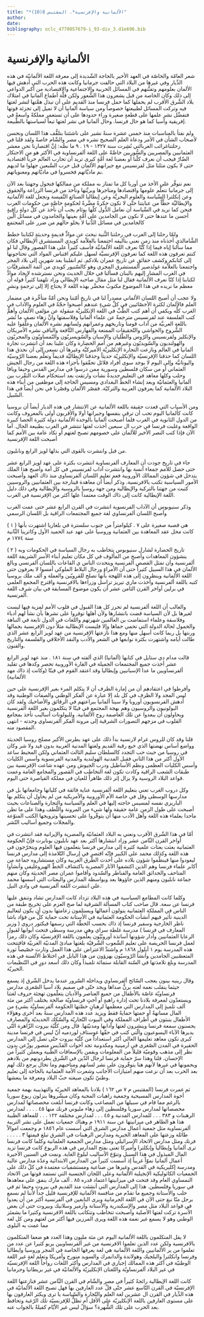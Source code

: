 ```yaml
---
title: "*الألمانية والإفرنسية*. المقتبس 8(10)"
author: 
date: 
bibliography: oclc_4770057679-i_93-div_3.d1e696.bib
---
```




#  الألمانية والإفرنسية 


 شعر العامّة والخاصّة في العهد الأخير بالحاجة الشّديدة إلى معرفة اللغة الألمانيّة في هذه الدِّيار وفي غيرها من البلاد التي حالفت جرمانيا وكانت هذه الحرب التي أدهش فيها الألمان بعلومهم وتفنُّنهم في المسائل الحربية والاجتماعية والاقتصادية من أكبر الدواعي إلى ذلك وكان الخاصة من قبل يشعرون هذا الشُّعور ولكن قلَّة أطماع ألمانيا في امتلاك بلاد الشَّرق الأقرب لم يحملها كما حمل فرنسا منذ القديم على أن تبذل همَّتها لنشر لغتها فيه وتركت المسائل لطبيعتها خصوصاً ومن سياسة ألمانيا أن لا تميل إلى تجزئة قوتها فتفضِّل نشر علمها على قطعةٍ صغيرة وراء حدودها على أن تستعمر مملكةً واسعةً في إفريقية وآسيا كما هو حال فرنسا. وحال ألمانيا في نشر لغتها تبعاً لسياستها بالطَّبيعة. 

 ولم نفتأ بالمناسبات منذ  خمس  عشرة  سنةً نشير على ناشئتنا بتلقُّف هذا اللسان ونحسن لأصحاب الشأن في الأمر ودعاة العلم الصحيح نشره في مصر والشّام خاصةً ولقد قلنا في رحلتناغرائب الغربالتي نُشِرت سنة  ١٣٢٧  -  ١٩  .  ٩  ما نصُّه: إنَّ اقتصارنا نحن معشر العثمانيين والمصريين والسُّوريين خاصَّةً على اللغة ألفرنساوية في الأكثر هو من الاحتكار الضّارّ فيجب أن نعرف كلّنا أو بعضنا لغة أمَّةٍ كبرى تريد أن تحارب العالم حرباً اقتصادية حتى لا يكون مثلنا مثل لفرنسيس مع جيرانهم الألمان قبل حرب السَّبعين جهلوا ما لديهم نم ماديَّاتهم فخسروا في ماديّاتهم ومعنوياتهم. 

 نعم نتوفَّر على الأخذ من أوربا كل ما تمتاز به مملكة من ممالكها فنحول وجهتنا بعد الآن إلى جرمانيا نتعلَّم علومها واقتصادها ومتاجرها وبريَّتها ونأخذ من فرنسا الزراعة والحقوق وعن إنكلترا السِّياسة والعلوم البحريَّة وعن إيطاليا الصنائع النَّفيسة ونجعل للغة الألمانية والإيطاليَّة حظَّاً من عنايتنا حتَّى لا نكون حكرةً مضَّرةً لحكومةٍ خاصَّةٍ من حكومات الغرب فنحن كما نريد في السِّياسة أن نعامل الدُّول كلّها بوئام يجب أن نأخذ عن كلِّ دولةٍ راقيةٍ أحسن ما عندها حتى لا نكون من الجامدين على أمَّةٍ بعينها والجامدون في مسائل الِّين كالجامدين في مسائل الدُّنيا لا يخلو حالهم من ضرر على المجتمع 

 ولمّا رحلنا إلى الغرب في رحلتنا الثَّنية نبحث عن موادٍّ قديمةٍ وحديثةٍ لكتابنا خطط الشَّامالذي أخذناه منذ زمنٍ نعني بتأليفه اجتمعنا بالعلاّمة كويدي المستشرق الإيطالي فكان مما سألنا إياه فيما إذا كنّا نعرف اللغة الألمانيَّة فأسف كثيراً على هذا القصور وقال لنا لو   كنتم تعرفون هذه اللغة كما تعرفون الإفرنسيَّة لسهل عليكم اقتباس المواد التي تحتاجونها إلى كتابكم وكشف حقائقٍ عن تاريخ عمران بلادكم. ثم انقلبنا بعد شهرين إلى بلاد المجر واجتمعنا بالعلاَّمة غولدصير المستشرق المجري وهو كالسّنيور كويدي من أئمة المشرقيَّات في الغرب المشار إليهم بالبنان فسألنا في خلال الحديث ونحن نسترشده لإيجاد موادًّ لكتابنا إذا كنّا نعرف الألمانية فقال لنا مثل مقال صاحبه الإيطالي وزاد تلهفنا كثيراً قوله أن معظم ما نريده في هذا الموضوع مكتوبٌ محضَّر بهذه اللغة لا يحتاج إلا إلى ترجمةٍ ونشرٍ 

 ولا عجب أن أصبح اللسان الألماني مصدراً لنا في تاريخ أمّتنا ونحن أمّةٌ متأخِّرة في مضمار العلم فالألمان لكثرة الأخصّائيين في كلِّ شيءٍ عندهم أصبحوا حجّةً في العلوم والآداب في الغرب كلِّه ويكفي أن أهم كتب الطِّبِّ في اللغة الإنكليزيَّة منقولة عن مؤلفي الألمان وأهمُّ كتب الفلسفة عند لفرنسيس مترجمةٌ عن علماء ألمانيا وفلاسفتها وانَّ زهاء نصف ما نُشر باللغة العربيَّة من آداب قومنا وتاريخهم وعمرانهم ولسانهم نشره الألمان وعلَّقوا عليه الشُّروح والحواشي والتّحقيقات الممتعة والفهارس النَّافعة والباقي نشره الأمريكان والإنكليز ولفرنسيس والرّوس والطّليان والإسبان والسّويسريّون والنّمساويّون والمجريّون والهولنديون والسّويديّون وغيرهم من أمم الحضارة وكان علينا بعد أن انتشرت تجارة ألمانيا في العالم ونازعت التجارة الإنكليزيَّة الأميركيَّة وغيرها أن نسعى إلى أن نحذق هذا اللسان كما حذقنا الإفرنسيّة والإنكليزيّة حديثاً وحذقنا الإيطاليَّة قديماً وتعلَّم بعضنا الرّوسيّة واليونانيَّة وإلى اليوم لا يوجد سوى أفراد قلائل تحقّقوا بأجزاء هذه اللغة من رجال الجيش العثماني أو من سكان فلسطين وسورية ممن درسوا في مدارس القدس وحيفا ويافا وحلب وكلها معاهد في التعليم جديدةٌ نشأت وارتقت بعد استحكام صلات التقّرب بين ألمانيا والعثمانيّة وبعد إنشاء الخطِّ البغدادي ومسيس الحاجة إلى موظفين من أبناء هذه البلاد الألمانية كما يعرفون العربية والتركيّة. فقصّر الألمان وقصّرنا في نحن أيضاً في هذا السّبيل. 

 ومن الأسباب التي قعدت حقيقة باللغة الألمانية عن الانتشار في هذه الديار أيضاً أن بروسيا كانت كألمانيا اليوم تحب أن ترقي بنفسها وجيرانها أولا والأقربون أولى بالمعروف وكانت من الدول الثانوية في الغرب فلما أصبحت ألمانيا بالوحدة الألمانية دولة كثيرة الحصا كبيرة   الواقعة وغلبت فرنسا في حرب ال  سبعين  أخذت لغتها تنتشر في الغرب بطبيعة الحال. أما الآن فإذا كتب النصر الأخير للألمان على خصومهم تصبح لغتهم أو تكاد عامة بين الأمم كما أصبحت اللغة الإفرنسية 

 من قبل وانتشرت بالقوى التي بذلها لويز الرابع ونابليون. 

 جاء في تاريخ جودت أن المعارف ألفرنساوية انتشرت بكثرة على عهد لويز الرابع  عشر  حتى حصل للأمم جمعاء آنسة بها وانتشرت آداب لفرنسيس في كل أمة وأصبح هذا الملك يتدخل في شؤون الممالك الأوروبية فعم تعليم اللسان ألفرنساوي منذ ذاك العهد وأصبحت الأمور السياسية تكتب بالافرنسية. وذكر أيضاً أن معاهدة قينارجة بين العثمانيين والروسيين كتبت من جهتنا بالتركية والإيطالية ومن جهة روسيا بالروسية والإيطالية وفي ذلك دليل اللغة الإيطالية كانت إلى ذاك الوقت معتمداً علها أكثر من الإفرنسية في الغرب. 

 وذكر سنيوبوس أن الآداب الفرنسوية انتشرت في القرن الرابع  عشر  حتى عمت الغرب وأصبح اللسان ألفرنساوي لغة جميع المجتمعات الراقية بل اللسان الرسمي 

( ١ ) هي قصبة صغيرة على  ٧  . كيلوامتراً من جنوب سلسترة في بلغاريا اشتهرت بأنها كانت محل عقد المعاهدة بين العثمانية وروسيا على عهد عبد الحميد الأول وكاترينا الثّانية سنة  ١٧٧٤  م 

( ٢ ) تاريخ الحضارة لشارل سنيوبوس يتخاطب به رجال السياسة في الحكومات وبه ينشؤون المعاهدات وأصبح من المألوف في كل مكان تعليم أبناء الأسر الشريفة اللغة ألفرنسية وأن تمثل القصص ألفرنسية ويتحدث الناس ي القاعات باللسان ألفرنسي وبالغ الألمان في هذا السبيل كثيراً حتى أن الأمراء ورجال البلاط الملوكي أمسوا لا يعرفون حتى اللغة الألمانية وينظرون إلى هذه اللهجة بأّنها تصلح للقرويّين والعملة و  ألف  ملك بروسيا كتبه باللغة ألفرنسية وأخذت ماري تيريز تراسل وزراءها بالافرنسية واقترح المجمع العلمي في برلين أواخر القرن الثامن  عشر  أن يكون موضوع المسابقة في بيان شرف اللغة ألفرنسية. 

 والغالب أن اللغة ألفرنسية لم تحرز كل هذا القبول في قلوب الأمم لمزية فيها ليست لغيرها بل لأن السياسة قضت بانتشارها ولأن أهلها توفروا على نشرها بأن نشأ لهم أدباء وفلاسفة   وعلماء استفاضت بن العالمين شهرتهم واللغات في الدول تابعة في النباهة والخمول لحالة الدولة التي تحمي حماها وإلا فليست الإيطالية مثلاً دون الإفرنسية بجمالها ورنتها بل ربما كانت أسهل منها ومع هذا نازعتها الإفرنسية من عهد لويز الرابع  عشر  الذي طالت أيامه واشتهرت بكثرة نوابغها في الشعر والأدب والنقد الأخلاقي والفلسفة والتاريخ والفنون. 

 قالت مدام دي ستايل في كتابها (ألمانيا) الذي ألفته في سنة  ١٨١  . منذ عهد لويز الرابع  عشر  أخذت جميع المجتمعات الجميلة في القارة الأوروبية تحصر وكدها في تقليد ألفرنساويين ما عدا الإسبانيين وإيطاليا وقد اعتقد القوم في فينّا (وكانت إذ ذاك مهد الألمانية) 

 وأفرطوا في اعتقادهم أن من إمارة الظرف أن لا يتكلم المرء بغير الإفرنسية على حين ليس المجد ولا الظرف في كل بلد إلا عبارة عن ألفكر الوطني والصفات الوطنية وقد أُدهش الفرنسويون أوروبا ولا سينا ألمانيا ببراعتهم في الرقائق والأضاحيك ولقد كان البولونيون والروسيون وهم بهجة المجتمع في فينّا لا يتكلمون بغير اللغة ألفرنسية ويحاولون أن يبعدوا عن تلك العاصمة روح الألمانية. وللبولونات أساليب تأخذ بمجامع القلوب في مزجهم التصورات الشرقية إلى مرونة ألفكر ألفرنساوي وحدته - انتهى المقصود منه. 

 قلنا وقد كان للروس غرام لارنسية بدأ ذلك على عهد بطرس الأكبر مصلح روسيا الحديثة وواضع أساس نهضتها الذي خبع رقبة القديم ولغتها المدنية الغربية بدون قيد ولا شر وكان في روسيا من حيث حب التجدد كالسلطان سليم الثالث العثماني ولكن المحيط ساعد الأول أكثر من هذا الثاني فقبل المدنية الهولندية والمدنية الفرنسوية وأسس الكليات وأسس الكليات العظمى ونظم الأساطيل ودرب الجيوش ومن عهده شاعت الإفرنسية بين طبقات الشعب الراقية وكادت تكون لغة التخاطب في القصور والمجامع العامة وعمت قواعد البلاد الروسية ولا يزال إثر ذلك ظاهراً للعيان في مملكة القياصرة حتى اليوم. 

 وكل دروب الغرب تعني بتعليم اللغة ألفرنسية عناية فائقة في كلياتها وجامعاتها بل في مدارسها الوسطى وقل في خاصة الأم الأوروبية والأمريكية من لم يحأول أن يتكلم بها الباريزي نفسه لمسيس حاجته إليها في العلم والسياسة والتجارة والصناعات بحيث   أصبحت على طول الزمن عامة حقيقة ولها شيء من المرونة واللّطف وهذا على ما تظن ماحدا بعلماء هذه اللغة وأهل الأدب منها أن يتوفّروا على تحسينها وترويجها الكتب المنوّعة والمجلات وجميع أساليب النّشر. 

 أمّا في هذا الشّرق الأقرب ونعني به البلاد العثمانيّة والمصرية والإيرانية فقد انتشرت في أواخر القرن الثّامن  عشر  وزاد انتشارها أكثر بعد عهد نابليون بونابرت فإنّ الحكومة العثمانية بعثت بعثات علمية كثيرة إلى مدارس فرنسا يتعلمون فيها العلوم ويتخرّجون في هذه اللغة وكذلك محمد علي الكبير فإنّه اقتصر في إرسال التّلامذة إلى مدارس فرنسا ليعودوا منها فينظّموا شؤون بلاده على أحدث الطّرق الغربية وكان مستشاروه جماعة من أكابر علماء فرنسا وهم الذين اكتشفوا الآثار المصرية باكتشاف الخطّ الهيروغليفي وأنشأوا المتاحف والحدائق العامة والقناطر والسّدود وأقاموا عمران مصر الحديثة وكان منهم جماعة نابليون ومنهم الذين جاؤوها بعد وبواسطة المدارس والبعثات التي أسسها محمد علي انتشرت اللغة ألفرنسية في وادي النيل. 

 وكلما كانت المطامع السياسية في هذه البلاد تزداد كانت المدارس تشاد وتنفق عليها فرنسا عن سعة. قال صاحب كتاب المسألة الشرقية لما صح العزم على تخريج طبقة من الناس في المملكة العثمانية يتولون أعمالها ويستلمون زعامتها بدون أن يكون لتعاليم الدينية تأثير فيهم أنشأت الحكومة العثمانية في الأستانة تحت حماية كلٍّ من فؤاد باشا ناظر الخارجية وسفير فرنسا إذ ذاك بحسب الخطّة التي رسمها فيكتور دروي ( وزير المعارف في فرنسا ) مدرسة غلطة سراي وهي مدرسة وسطى فتحت أبوابها لقبول الرعايا العثمانيين وأدار شؤونها أساتذة أوروبّيّون يعلِّمون باللغة الإفرنسيّة وكان ذلك رمزاً لعمل فرنسا الحريصة على تعليم الشّعوب الشّرقيّة بلغتها مبادئ المدنيّة الغربيّة فافتتحت هذه المدرسة يوم  ١  أيلول  ١٨٦٨  م واشتدَّ الاعتراض على هذا العمل وثارت خصّيصاً ثورة المتعصّبين الجامدين وأنشأ الرّوسيّون يهزؤون من هذا البابل في اختلاط الألسنة في هذه المدرسة وبلغ تلامذتها في السّنة القابلة  ستمائة  تلميذاً وكان ذلك أسعد دورٍ في التّنظيمات الخيريّة. 

 وقال رينيه بينون يعجب السّائح ألفرنساوي ويداخله السّرور عندما يدخل الشّرق إذ يسمع حيثما ينقلب نغمة لغته يرنُّ صداها ويجد حتّى في صميم بلاد آسيا الصّغرى مدارس   فرنساويّة غاصّة بالأطفال من جميع العناصر والأديان يتعلّمون تهجئة حروف لغتنا ويستعدّون لمعرفة بلادنا تحت إدارة راهبةٍ أو أختٍ فرنساويّة صالحة يختلف أكثر من  مئة  ألف  تلميذٍ إلى المدارس التي معظمها لرهبانٍ خصَّتها الحكومة ألفرنساويَّة بشيءٍ من المال مسانهةً أو حمتها حمايةً فقط ويزيد عدد هذه المدارس سنةً بعد أخرى وهؤلاء الأطفال ينبثون في أطراف المملكة وفي البيوت التّجاريّة والسّكك الحديديّة والمصارف يحسنون سمعة فرنسا وينشرون لغتها وآدابها ومدنيّتها. قال ومن كلّيّة بيروت الزّاهرة التّي يديرها الآباء اليسوعيون والّتي كتب في حقّها غوستاف لوردميه أنّ ليس في فرنسا مدينة كبرى تكون معاهد تعليمها العالي أكثر استعداداً من كلّيّة بيروت حتّى تصل إلى المدارس الحقيرة في المدن الصّغرى في أرمينية ومكدونية تجد أخوات القدّيس منصور يوزّعن بدون نظر إلى مذهب وقوميّة قليلاً من المعلومات ويقمن بالإسعافات الطّبية ويعملن كثيراً من الإحسان. قلنا وهذا سرّ حماية فرنسا لرجال الدّين في الشّرق يطردونهم من بلادهم ويحمونها في غيرها لأنهم هنا يتوفّرون على نشر لسانهم ومناحيهم وما تخال يرجع ذلك لهم بعد الحرب بعد أن نزعت منهم امتيازات الأجانب وشعرت الأمة العثمانية بالحاجة إلى تعليم وطنيّ تكون صيغته حبّ البلاد ومعرفة ما ينعشها. 

 ثم غمرت فرنسا (المقتبس م  ٧  ص  ١٦٢  ) بلادنا بالمعاهد الخيريّة والتهذيبية بهمة جمعية أخوة المدارس المسيحية وجمعية راهبات المحبة وكان مبشّروها ينزلون ربوع سوريا بالرغم مما قام في سبيلها من المصاعب وكانت فرنسا أبلغت مخصصاتها لمدارس مخصصاتها لمدارس سوريا وفلسطين إلى زهاء مليوني فرنك منها  ٤٥  . . . . لمدارس الرهبنات و  ٣٨٣  . . . للمدارس المدنية و  ٤٥  . . . لمدارس مختلفة  ١٢٢  . . . للمعاهد الطبية هذا هو الظاهر في ميزانيتها عن سنة  ١٩١١  م وهناك جمعيات تعمل على نشر التربية ألفرنساوية مثل جمعية أعمال مدارس الشرق التي أسست عام  ١٨٥٦  م وجمعت اموالاً طائلة وزعتها على المعاهد الخيرية ومدارس الرهبنات في الشرق تبلغ قيمتها  ٣  . . . . . فرنك ومثل مدارس الاتحاد الإسرائيلي ومثل مدارس الجمعية العلمانية وكلما كانت فرنسا ترى ألمانيا وإيطاليا وإنكلترا وأميركا تعنى بفتح المدارس في هذه الربوع كانت فرنسا تزيد المال المبذول في هذا السبيل وتنوّع الأساليب لبلوغ الغاية.   ونمت في السنين الأخيرة أعمال ألمانيا نموّاً غريباً إذ أسست كثيراً من المدارس الابتدائية وعدّة مدارس عالية ومدرسة إكليريكية في القدس وغيرها من صناعية ومستشفيات معتمدة في كلّ ذلك على الجمعيات الكاثوليكية الإنجيلية الألمانية وعلى اللجان الجنسية التي تستمد قوتها من الاتحاد النمساوي العام وقد فتحت في ميزانيتها اعتماد قدره  ٨٥  .  ألف  مارك ينفق على معاهدها في سوريا وفلسطين. هذا إلى المدارس التي أنشئت منذ القديم في بيروت وحيفا ثم في حلب والأستانة وجميع ما تقدّم من منافسة الألمانية للإفرنسية قليل جداً لأننا لم نسمع برجل منّا نبغ حتى الآن في اللغة الجرمانية ويرى النابغين في ألفرنسية أكثر من أن يعدوا في قواعد البلاد مثل مصر والإسكندرية والأستانة وأزمير وسلانيك وبيروت حتى أن بعض الأُسرة تركت لفتها الأصلية وأصبحت تتخاطب وتتكاتب باللغة الافرنسية وكثيرا ما يشمئز الوطني وهو لا يسمع غير نغمة هذه اللغة ويرى المرزين فيها أكثر من لغتهم ومن كل لغة مما عمت به البلوى 

 لا يقل المتكلمون باللغة الألمانية اليوم عن  مئة  مليون وهذا العدد هو ضعفا المتكلمون بالافرنسية ولكن عدد الذين تعلموا الافرنسية من غير ألفرنساويين يربو كثيرا عن عدد من تعلموا من ير الألمانيين واللغة الألمانية هي لغة يعرفها الخاصة في المجر وروسيا وايطاليا وفرنسا وانكلترا والبلجيك وهولاندة والدانمرك والسويد منورج وأمريكا وتعلم لغةٍ غير اللغة الوطنيّة في أكثر هذه الممالك إجباري في المدارس وأكثر اللغات رواجاً اللغة الإفرنسيّة في غير البلاد ألفرنساويّة واللغتان الإنكليزيّة والألمانيّة في غير بريطانيا وجرمانيا 

 كانت اللغة الإيطالية رائجةً كثيراً في مصر والشّام في القرن الثّامن  عشر  فنازعتها اللغة الإفرنسيّة في القرن التّاسع  عشر  حتّى قلَّ عدد العارفين بها فهل تصبح اللغة الألمانيّة في هذه الدِّيار في القرن ال  عشرين  لغة العلم والتّجارة والسّياسة يا ترى ويكثر العارفون بها على مستوى العارفين باللغة الإنكليزيّة على الأقل أم تظلُّ للإفرنسيّة تلك الرّغبة وتحافظ بعد الحرب على تلك الشُّهرة؟ سؤالٌ ليس غير الأيّام كفيلةٌ بالجواب عنه. 
